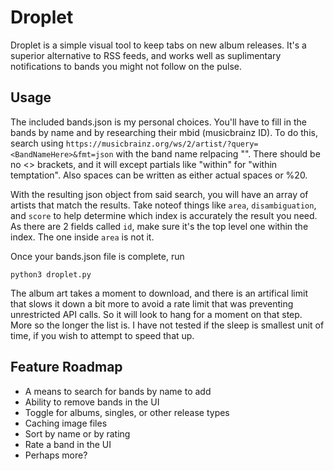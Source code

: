 # Droplet

Droplet is a simple visual tool to keep tabs on new album releases. It's a superior alternative to RSS feeds, and works well as suplimentary notifications to bands you might not follow on the pulse.

## Usage

The included bands.json is my personal choices. You'll have to fill in the bands by name and by researching their mbid (musicbrainz ID). To do this, search using ```https://musicbrainz.org/ws/2/artist/?query=<BandNameHere>&fmt=json``` with the band name relpacing "<BandNameHere>". There should be no <> brackets, and it will except partials like "within" for "within temptation". Also spaces can be written as either actual spaces or %20.

With the resulting json object from said search, you will have an array of artists that match the results. Take noteof things like ```area```, ```disambiguation```, and ```score``` to help determine which index is accurately the result you need. As there are 2 fields called ```id```, make sure it's the top level one within the index. The one inside ```area``` is not it.

Once your bands.json file is complete, run
```
python3 droplet.py
```
The album art takes a moment to download, and there is an artifical limit that slows it down a bit more to avoid a rate limit that was preventing unrestricted API calls. So it will look to hang for a moment on that step. More so the longer the list is. I have not tested if the sleep is smallest unit of time, if you wish to attempt to speed that up.

## Feature Roadmap

 - A means to search for bands by name to add
 - Ability to remove bands in the UI
 - Toggle for albums, singles, or other release types
 - Caching image files
 - Sort by name or by rating
 - Rate a band in the UI
 - Perhaps more?
